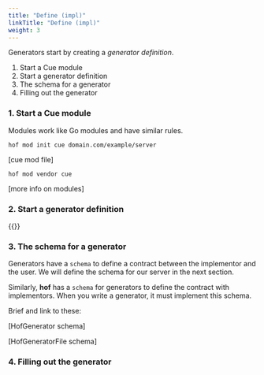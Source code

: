 ```yaml
---
title: "Define (impl)"
linkTitle: "Define (impl)"
weight: 3
---
```



Generators start by creating a _generator definition_.

1. Start a Cue module
2. Start a generator definition
3. The schema for a generator
4. Filling out the generator


### 1. Start a Cue module

Modules work like Go modules and have similar rules.

```
hof mod init cue domain.com/example/server
```

[cue mod file]

```
hof mod vendor cue
```

[more info on modules]


### 2. Start a generator definition

{{<chromaHTML title="first-example/server/gen/gen.cue" file="code/getting-started/first-example/tmp/gen-def.html" >}}

### 3. The schema for a generator

Generators have a `schema` to define a contract between
the implementor and the user.
We will define the schema for our server in the next section.

Similarly, __hof__ has a `schema` for generators
to define the contract with implementors.
When you write a generator, it must
implement this schema.

Brief and link to these:

[HofGenerator schema]

[HofGeneratorFile schema]

### 4. Filling out the generator
